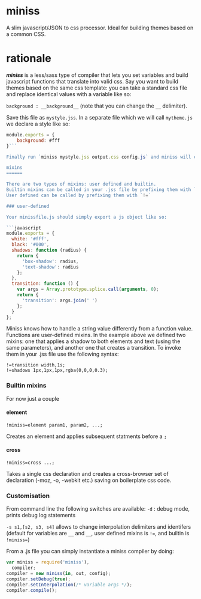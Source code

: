 miniss
======

A slim javascript/JSON to css processor. Ideal for building themes based on a common CSS.

rationale
=========

***miniss*** is a less/sass type of compiler that lets you set variables and build javascript functions that translate into valid css.
Say you want to build themes based on the same css template: you can take a standard css file and replace identical values with a variable like so:

`background : __background__` (note that you can change the `__` delimiter).

Save this file as `mystyle.jss`. In a separate file which we will call `mytheme.js` we declare a style like so:

```javascript
module.exports = {
	background: #fff
}```

Finally run `miniss mystyle.jss output.css config.js` and miniss will create the file output.css for you.

mixins
======

There are two types of mixins: user defined and builtin.
Builtin mixins can be called in your .jss file by prefixing them with `!miniss=`
User defined can be called by prefixing them with `!=`

### user-defined

Your minissfile.js should simply export a js object like so:

```javascript
module.exports = {
  white: '#fff',
  black: '#000',
  shadows: function (radius) {
    return {
      'box-shadow': radius,
      'text-shadow': radius
    };
  },
  transition: function () {
    var args = Array.prototype.splice.call(arguments, 0);
    return {
      'transition': args.join(' ')
    };
  }
};
```
Miniss knows how to handle a string value differently from a function value. Functions are user-defined mixins. In the example above we defined two mixins: one that applies a shadow to both elements and text (using the same parameters), and another one that creates a transition. To invoke them in your .jss file use the following syntax:

```
!=transition width,1s;
!=shadows 1px,1px,1px,rgba(0,0,0,0.3);
```
### Builtin mixins

For now just a couple

#### element
```
!miniss=element param1, param2, ...;
```
Creates an element and applies subsequent statments before a `;`

#### cross
```
!miniss=cross ...;
```

Takes a single css declaration and creates a cross-browser set of declaration (-moz, -o, -webkit etc.) saving on boilerplate css code.

### Customisation

From command line the following switches are available:
`-d` : debug mode, prints debug log statements

`-s s1,[s2, s3, s4]` allows to change interpolation delimiters and identifers (default for variables are `__` and `__`, user defined mixins is `!=`, and builtin is `!miniss=`)

From a .js file you can simply instantiate a miniss compiler by doing:
```javascript
var miniss = require('miniss'),
  compiler;
compiler = new miniss(in, out, config);
compiler.setDebug(true);
compiler.setInterpolation(/* variable args */);
compiler.compile();
```